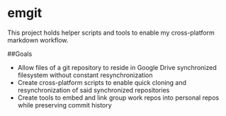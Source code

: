 # emgit

This project holds helper scripts and tools to enable my cross-platform markdown workflow.  

##Goals

- Allow files of a git repository to reside in Google Drive synchronized filesystem without constant resynchronization
- Create cross-platform scripts to enable quick cloning and resynchronization of said synchronized repositories
- Create tools to embed and link group work repos into personal repos while preserving commit history